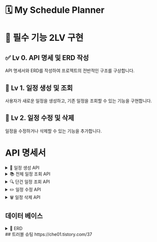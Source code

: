 # 🗓️ My Schedule Planner

# :dart: **필수 기능 2LV 구현**

## :white_check_mark: **Lv 0. API 명세 및 ERD 작성**
API 명세서와 ERD를 작성하여 프로젝트의 전반적인 구조를 구상합니다.

## :calendar: **Lv 1. 일정 생성 및 조회**
사용자가 새로운 일정을 생성하고, 기존 일정을 조회할 수 있는 기능을 구현합니다.

## :wrench: **Lv 2. 일정 수정 및 삭제**
일정을 수정하거나 삭제할 수 있는 기능을 추가합니다.

# API 명세서

<details>
  <summary>📌 일정 생성 API </summary>

### 일정 생성 API 명세 (POST `/planners/Post/`)

| 항목           | 설명                |
|--------------|-------------------|
| **URL**      | `/planners/Post/` |
| **Method**   | `POST`            |
| **설명**       | 새로운 일정을 생성합니다.    |
| **Request**  | JSON Body (아래 참고) |
| **Response** | 등록 성공 메시지 + ID    |
| **Status**   | `201 Created`     |

#### 📦 Request Body

| 필드명        | 타입       | 설명     | 필수 여부 |
|------------|----------|--------|-------|
| `task`     | `String` | 할일     | ✅     |
| `user`     | `String` | 사용자 이름 | ✅     |
| `password` | `String` | 비밀번호   | ✅     |

```json
{
  "task": "낚시",
  "user": "우진",
  "password": "1234"
}
```

#### 📨 Response Body (성공 시)

```json
{
  "id": 1,
  "user": "우진",
  "task": "낚시",
  "created": "2025-05-14",
  "updated": "2025-05-14"
}
```

---

### 🔁 상태 코드 요약

| 코드            | 의미                |
|---------------|-------------------|
| `201 Created` | 일정 등록 성공          |

---
</details>

<details>
  <summary>📚 전체 일정 조회 API</summary>

### 전체 일정 조회 API 명세 (GET `/planners/All/`)

| 항목           | 설명                |
|--------------|-------------------|
| **URL**      | `/planners/All/`  |
| **Method**   | `GET`             |
| **설명**       | 등록된 전체 일정을 조회합니다. |
| **Request**  | 없음                |
| **Response** | 일정 리스트            |
| **Status**   | `200 OK`          |

#### 📨 Response Body (성공 시)

```json
[
  {
    "id": 1,
    "user": "우진",
    "task": "낚시",
    "created": "2025-05-14",
    "updated": "2025-05-14"
  },
  {
    "id": 2,
    "user": "진수",
    "task": "독서",
    "created": "2025-05-15",
    "updated": "2025-05-15"
  }
]
````

---

### 🔁 상태 코드 요약

| 코드       | 의미          |
|----------|-------------|
| `200 OK` | 전체 일정 조회 성공 |

</details>

<details>
  <summary>🔍 단건 일정 조회 API</summary>

### 단건 일정 조회 API 명세 (GET `/planners/{id}`)

| 항목           | 설명                          |
|--------------|-----------------------------|
| **URL**      | `/planners/{id}`            |
| **Method**   | `GET`                       |
| **설명**       | 특정 ID의 일정을 조회합니다.           |
| **Request**  | 경로 파라미터 (`id`)              |
| **Response** | 해당 일정 정보                    |
| **Status**   | `200 OK`, `404 Not Found` 등 |

#### 🔑 경로 파라미터

| 파라미터명 | 타입  | 설명         | 필수 여부 |
|-------|-----|------------|-------|
| `id`  | int | 조회할 일정의 ID | ✅     |

#### 📨 Response Body (성공 시)

```json
{
  "id": 1,
  "user": "우진",
  "task": "낚시",
  "created": "2025-05-14",
  "updated": "2025-05-14"
}
````

---

### 🔁 상태 코드 요약

| 코드              | 의미            |
|-----------------|---------------|
| `200 OK`        | 일정 조회 성공      |
| `404 Not Found` | 해당 ID의 일정이 없음 |

</details>

<details>
  <summary>✏️ 일정 수정 API</summary>

### 일정 수정 API 명세 (PUT `/planners/{id}`)

| 항목           | 설명                              |
|--------------|---------------------------------|
| **URL**      | `/planners/{id}`                |
| **Method**   | `PUT`                           |
| **설명**       | 특정 ID의 일정을 수정합니다.               |
| **Request**  | JSON Body (아래 참고)               |
| **Response** | 수정된 일정 정보                       |
| **Status**   | `200 OK`, `400`, `401`, `404` 등 |

#### 🧾 Path Variable

| 이름   | 타입    | 설명         | 필수 여부 |
|------|-------|------------|-------|
| `id` | `int` | 수정할 일정의 ID | ✅     |

#### 📦 Request Body

| 필드명        | 타입       | 설명         | 필수 여부 |
|------------|----------|------------|-------|
| `task`     | `String` | 수정할 할일 내용  | ✅     |
| `user`     | `String` | 작성자 이름     | ✅     |
| `password` | `String` | 일정 보호 비밀번호 | ✅     |

```json
{
  "task": "운동하기",
  "user": "우진",
  "password": "1234"
}
```

#### 📨 Response Body (성공 시)

```json
{
  "id": 1,
  "user": "우진",
  "task": "운동하기",
  "created": "2025-05-14",
  "updated": "2025-05-14T12:34:56"
}
```

---

### 🔁 상태 코드 요약

| 코드       | 의미                 |
|----------|--------------------|
| `200 OK` | 일정 수정 성공           |
| `400`    | 요청 형식 오류           |
| `401`    | 비밀번호 인증 실패         |
| `404`    | 해당 ID의 일정이 존재하지 않음 |

</details>

<details>
  <summary>🗑️ 일정 삭제 API</summary>

### 일정 삭제 API 명세 (DELETE `/planners/{id}`)

| 항목           | 설명                              |
|--------------|---------------------------------|
| **URL**      | `/planners/{id}`                |
| **Method**   | `DELETE`                        |
| **설명**       | 특정 ID의 일정을 삭제합니다.               |
| **Request**  | 경로 파라미터 + JSON Body             |
| **Response** | 삭제 성공 메시지                       |
| **Status**   | `200 OK`, `400`, `401`, `404` 등 |

#### 🔑 경로 파라미터

| 파라미터명 | 타입  | 설명         | 필수 여부 |
|-------|-----|------------|-------|
| `id`  | int | 삭제할 일정의 ID | ✅     |

#### 📦 Request Body (비밀번호 포함)

| 필드명        | 타입       | 설명       | 필수 여부 |
|------------|----------|----------|-------|
| `password` | `String` | 일정의 비밀번호 | ✅     |

```json
{
  "password": "1234"
}
````

#### 📨 Response Body (성공 시)

```json
{
  "message": "일정이 성공적으로 삭제되었습니다.",
  "id": 1
}
```

---

### 🔁 상태 코드 요약

| 코드       | 의미                 |
|----------|--------------------|
| `200 OK` | 일정 삭제 성공           |
| `400`    | 요청 형식 오류 또는 누락     |
| `401`    | 비밀번호 불일치           |
| `404`    | 해당 ID의 일정이 존재하지 않음 |

</details>

## 데이터 베이스
<details>
  <summary>📌 ERD </summary>

  ## 개념 설계

| **항목**    | **설명**            |
|-----------|-------------------|
| **일정 ID** | 고유 ID (숫자 또는 문자열) |
| **작성자**   | 일정을 작성한 사람 이름     |
| **할일**    | 할 일의 내용           |
| **비밀번호**  | 일정을 보호할 비밀번호      |
| **작성일**   | 일정을 처음 작성한 날짜     |
| **수정일**   | 마지막으로 수정된 날짜      |





## ERD

| **속성명**    | **타입**         | **설명**           |
|------------|----------------|------------------|
| `id`       | `INT` (PK)     | 일정 고유 ID (자동 증가) |
| `user`     | `VARCHAR(100)` | 일정을 작성한 사람의 이름   |
| `task`     | `VARCHAR(255)` | 할 일의 내용          |
| `password` | `VARCHAR(255)` | 일정을 보호할 비밀번호     |
| `created`  | `DATETIME`     | 일정을 처음 작성한 날짜    |
| `updated`  | `DATETIME`     | 마지막으로 수정된 날짜     |


<img src="images/schedule.png" alt="ERD" width="500"/>

</details>
## 트러블 슈팅
https://che01.tistory.com/37

